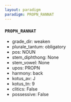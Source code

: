 ```yaml
---
layout: paradigm
paradigm: PROPN_RANNAT
---
```

### ` PROPN_RANNAT `


* grade_dir: weaken
* plurale_tantum: obligatory
* pos: NOUN
* stem_diphthong: None
* stem_vowel: None
* upos: PROPN
* harmony: back
* kotus_av: J
* kotus_tn: 9
* clitics: False
* possessive: False
